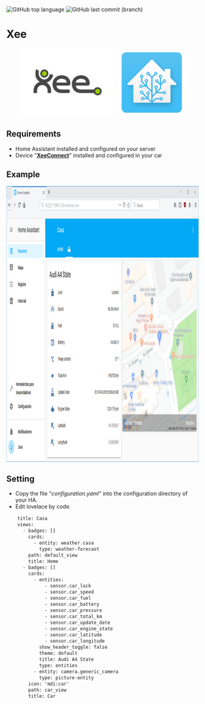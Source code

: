 ![GitHub top language](https://img.shields.io/github/languages/top/azagramac/XeeHomeAssistant.svg) ![GitHub last commit (branch)](https://img.shields.io/github/last-commit/azagramac/XeeHomeAssistant/master.svg)

# Xee
<p align="center">
        <img src="res/logo_xee.png" alt="PNG" height="180px" />
         <img src="res/logo_ha.png" alt="PNG" height="180px" />
</p>

## Requirements
- Home Assistant installed and configured on your server
- Device "**[XeeConnect](https://www.midas.es/midas-connect)**" installed and configured in your car



## Example
<p align="center">
        <img src="res/example.png" alt="PNG" height="720px" />
</p>


## Setting
- Copy the file "*configuration.yaml*" into the configuration directory of your HA.
- Edit lovelace by code.
```
    title: Casa
    views:
      - badges: []
        cards:
          - entity: weather.casa
            type: weather-forecast
        path: default_view
        title: Home
      - badges: []
        cards:
          - entities:
              - sensor.car_lock
              - sensor.car_speed
              - sensor.car_fuel
              - sensor.car_battery
              - sensor.car_pressure
              - sensor.car_total_km
              - sensor.car_update_date
              - sensor.car_engine_state
              - sensor.car_latitude
              - sensor.car_longitude
            show_header_toggle: false
            theme: default
            title: Audi A4 State
            type: entities
          - entity: camera.generic_camera
            type: picture-entity
        icon: 'mdi:car'
        path: car_view
        title: Car

